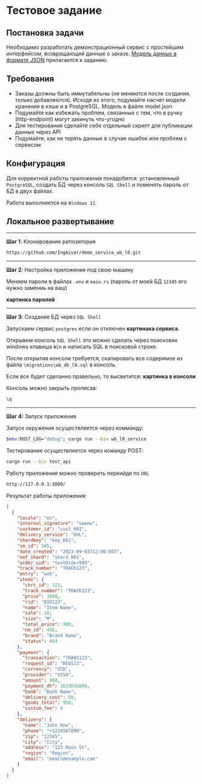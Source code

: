 # Тестовое задание

## Постановка задачи

Необходимо разработать демонстрационный сервис с простейшим интерфейсом, возвращающий данные о заказе. [Модель данных в формате JSON](https://github.com/IngAivar/demo_service_wb_l0/wiki/JSON-Data) прилагается к заданию.

## Требования

- Заказы должны быть иммутабельны (не меняются после создания, только добавляются). Исходя из этого, подумайте насчет модели хранения в кэше и в PostgreSQL. Модель в файле model.json
- Подумайте как избежать проблем, связанных с тем, что в ручку (http-endpoint) могут закинуть что-угодно
- Для тестирования сделайте себе отдельный скрипт для публикации данных через API
- Подумайте, как не терять данные в случае ошибок или проблем с сервисом

## Конфигурация

Для корректной работы приложения понадобится: установленный `PostgreSQL`, создать БД через консоль `SQL Shell` и поменять пароль от БД в двух файлах.

Работа выполняется на `Windows 11`.

## Локальное развертывание
---
**Шаг 1**: Клонирование репозитория

```bash
https://github.com/IngAivar/demo_service_wb_l0.git
```

---
**Шаг 2**: Настройка приложения под свою машину

Меняем пароли в файлах `.env` и `main.rs` (пароль от моей БД `12345` его нужно замениь на ваш)

**картинка паролей**

---
**Шаг 3**: Создание БД через `SQL Shell`

Запускаем сервис `postgres` если он отключен **картинака сервиса**.

Открывем консоль `SQL Shell` это можно сделать через поисковик windows клавиша `Win` и написать SQL в поисковой строке.

После открытия консоли требуется, скапировать все содеримое из файла `\migrations\wb_db_l0.sql` в консоль.

Если все будет сделанно правельно, то высветится: **картинка в консоли**

Консоль можно закрыть прописав:

```bash
\q
```

---
**Шаг 4:** Запуск приложения

Запуск окружения осуществляется через комманду:

```bash
$env:RUST_LOG="debug"; cargo run --bin wb_l0_service
```

Тестирование осуществляется через команду POST:

```bash
cargo run --bin test_api
```

Работу приложения можно проверить переийдя по `URL`

```bash
http://127.0.0.1:3000/
```

Результат работы приложения:

```json
[
  {
    "locale": "en",
    "internal_signature": "sweew",
    "customer_id": "cust_001",
    "delivery_service": "DHL",
    "shardkey": "key_001",
    "sm_id": 585,
    "date_created": "2023-09-03T12:00:00Z",
    "oof_shard": "shard_001",
    "order_uid": "testOrder999",
    "track_number": "TRACK123",
    "entry": "web",
    "items": {
      "chrt_id": 123,
      "track_number": "TRACK123",
      "price": 1000,
      "rid": "RID123",
      "name": "Item Name",
      "sale": 10,
      "size": "M",
      "total_price": 900,
      "nm_id": 456,
      "brand": "Brand Name",
      "status": 404
    },
    "payment": {
      "transaction": "TRANS123",
      "request_id": "REQ123",
      "currency": "USD",
      "provider": "VISA",
      "amount": 900,
      "payment_dt": 1633036800,
      "bank": "Bank Name",
      "delivery_cost": 50,
      "goods_total": 950,
      "custom_fee": 0
    },
    "delivery": {
      "name": "John Doe",
      "phone": "+1234567890",
      "zip": "12345",
      "city": "City",
      "address": "123 Main St",
      "region": "Region",
      "email": "email@example.com"
    }
  }
]
```
